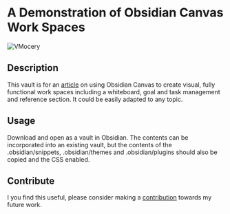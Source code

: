 # A Demonstration of Obsidian Canvas Work Spaces

![VMocery](https://github.com/biscotty666/Obsidian-Canvas-Workspaces/assets/107413839/986b8f25-124c-4aa5-a98d-4330fd84d665)

## Description

This vault is for an [article](https://biscotty.online/blogs/obsidian-whiteboards) on using Obsidian Canvas to create visual, fully functional work spaces including a whiteboard, goal and task management and reference section. It could be easily adapted to any topic.

## Usage

Download and open as a vault in Obsidian. The contents can be incorporated into an existing vault, but the contents of the .obsidian/snippets, .obsidian/themes and .obsidian/plugins should also be copied and the CSS enabled.

## Contribute

I you find this useful, please consider making a [contribution](https://www.paypal.com/donate/?business=3Y2MGAU7LYQBJ&no_recurring=0&item_name=If+you+find+my+work+useful%2C+please+consider+a+contribution+towards+my+future+work.&currency_code=USD) towards my future work.


